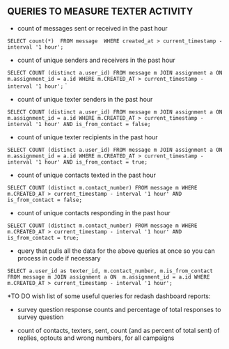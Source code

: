 ## QUERIES TO MEASURE TEXTER ACTIVITY

* count of messages sent or received in the past hour

`SELECT count(*) 
FROM message 
WHERE created_at > current_timestamp - interval '1 hour';
` 

* count of unique senders and receivers in the past hour

`SELECT COUNT (distinct a.user_id)
FROM message m
JOIN assignment a
ON m.assignment_id = a.id
WHERE m.CREATED_AT > current_timestamp - interval '1 hour';`
`
* count of unique texter senders in the past hour

`
SELECT COUNT (distinct a.user_id)
FROM message m
JOIN assignment a
ON m.assignment_id = a.id
WHERE m.CREATED_AT > current_timestamp - interval '1 hour'
AND is_from_contact = false;
`

* count of unique texter recipients in the past hour

`
SELECT COUNT (distinct a.user_id)
FROM message m
JOIN assignment a
ON m.assignment_id = a.id
WHERE m.CREATED_AT > current_timestamp - interval '1 hour'
AND is_from_contact = true;
`

* count of unique contacts texted in the past hour

`
SELECT COUNT (distinct m.contact_number)
FROM message m
WHERE m.CREATED_AT > current_timestamp - interval '1 hour'
AND is_from_contact = false;
`

* count of unique contacts responding in the past hour

`
SELECT COUNT (distinct m.contact_number)
FROM message m
WHERE m.CREATED_AT > current_timestamp - interval '1 hour'
AND is_from_contact = true;
`

* query that pulls all the data for the above queries at once so you can process in code if necessary

`
SELECT a.user_id as texter_id, m.contact_number, m.is_from_contact
FROM message m
JOIN assignment a
ON  m.assignment_id = a.id
WHERE m.CREATED_AT > current_timestamp - interval '1 hour';
`

*TO DO wish list of some useful queries for redash dashboard reports:

* survey question response counts and percentage of total responses to survey question

* count of contacts, texters, sent, count (and as percent of total sent) of replies, optouts and wrong numbers, for all campaigns 
